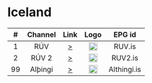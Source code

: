 <h1>Iceland</h1>

| #   | Channel        | Link  | Logo | EPG id |
|:---:|:--------------:|:-----:|:----:|:------:|
| 1   | RÚV     | [>](https://ruv-web-live.akamaized.net/streymi/ruverl/ruverl.m3u8) | <img height="20" src="https://i.imgur.com/vxaSn1K.png"/> | RUV.is |
| 2   | RÚV 2   | [>](https://ruvlive.akamaized.net/out/v1/2ff7673de40f419fa5164498fae89089/index.m3u8) | <img height="20" src="https://i.imgur.com/yDKRuXQ.png"/> | RUV2.is |
| 99  | Alþingi | [>](https://althingi-live.secure.footprint.net/althingi/live/index.m3u8) | <img height="20" src="https://i.imgur.com/n170HMm.png"/> | Althingi.is |

